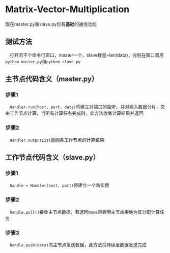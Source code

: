 # Matrix-Vector-Multiplication
现在master.py和slave.py仅有**基础**的通信功能

## 测试方法
&emsp;打开若干个命令行窗口，master一个，slave数量=len(data)，分别在窗口调用`python master.py`和`python slave.py`

## 主节点代码含义（master.py）

### 步骤1
&emsp;`Handler.run(host, port, data)`将建立对端口的监听，并对输入数据分片，交由工作节点计算，当所有计算任务完成时，此方法收集计算结果并返回
### 步骤2
&emsp;`Handler.outputList`返回各工作节点的计算结果

## 工作节点代码含义（slave.py）

### 步骤1
&emsp;`handle = Handler(host, port)`将建立一个新实例
### 步骤2
&emsp;`handle.poll()`接收主节点数据，若返回`None`则表明主节点拒绝为其分配计算任务
### 步骤3
&emsp;`handle.push(data)`向主节点发送数据，此方法将持续至数据发送完成
